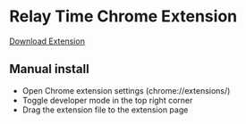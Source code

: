 # Relay Time Chrome Extension

[Download Extension](https://github.com/derekedelaney/relay-time-chrome-extension/raw/master/relay-chrome-extension.crx)

## Manual install
- Open Chrome extension settings (chrome://extensions/)
- Toggle developer mode in the top right corner
- Drag the extension file to the extension page